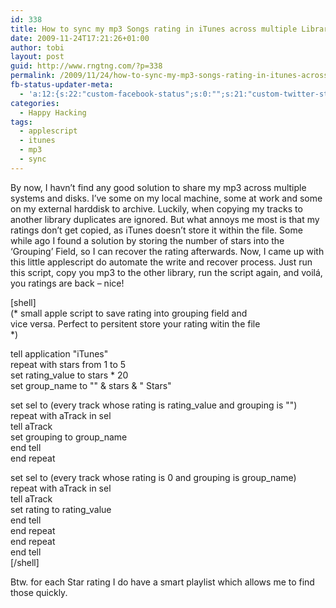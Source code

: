 ```yaml
---
id: 338
title: How to sync my mp3 Songs rating in iTunes across multiple Libraries
date: 2009-11-24T17:21:26+01:00
author: tobi
layout: post
guid: http://www.rngtng.com/?p=338
permalink: /2009/11/24/how-to-sync-my-mp3-songs-rating-in-itunes-across-multiple-libraries/
fb-status-updater-meta:
  - 'a:12:{s:22:"custom-facebook-status";s:0:"";s:21:"custom-twitter-status";s:0:"";s:21:"custom-myspace-status";s:0:"";s:19:"custom-myspace-mood";s:0:"";s:25:"fb-push-as-profile-status";s:0:"";s:23:"fb-push-as-profile-link";s:0:"";s:23:"fb-push-as-page1-status";s:0:"";s:21:"fb-push-as-page1-link";s:0:"";s:14:"fb-share-image";s:0:"";s:7:"tw-push";s:1:"1";s:7:"ms-push";s:0:"";s:4:"push";s:1:"1";}'
categories:
  - Happy Hacking
tags:
  - applescript
  - itunes
  - mp3
  - sync
---
```

By now, I havn&#8217;t find any good solution to share my mp3 across multiple systems and disks. I&#8217;ve some on my local machine, some at work and some on my external harddisk to archive. Luckily, when copying my tracks to another library duplicates are ignored. But what annoys me most is that my ratings don&#8217;t get copied, as iTunes doesn&#8217;t store it within the file. Some while ago I found a solution by storing the number of stars into the &#8216;Grouping&#8217; Field, so I can recover the rating afterwards. Now, I came up with this little applescript do automate the write and recover process. Just run this script, copy you mp3 to the other library, run the script again, and voilá, you ratings are back &#8211; nice!

[shell]  
(* small apple script to save rating into grouping field and  
vice versa. Perfect to persitent store your rating witin the file  
*)

tell application "iTunes"  
repeat with stars from 1 to 5  
set rating_value to stars * 20  
set group_name to "" & stars & " Stars"

set sel to (every track whose rating is rating_value and grouping is "")  
repeat with aTrack in sel  
tell aTrack  
set grouping to group_name  
end tell  
end repeat

set sel to (every track whose rating is 0 and grouping is group_name)  
repeat with aTrack in sel  
tell aTrack  
set rating to rating_value  
end tell  
end repeat  
end repeat  
end tell  
[/shell]

Btw. for each Star rating I do have a smart playlist which allows me to find those quickly.